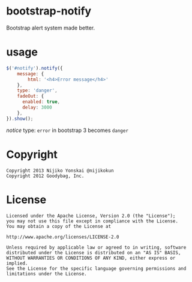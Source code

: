 bootstrap-notify
================

Bootstrap alert system made better.

# usage

~~~javascript
$('#notify').notify({
    message: {
        html: '<h4>Error message</h4>'
    },
    type: 'danger',
    fadeOut: {
      enabled: true,
      delay: 3000
    },
}).show();
~~~

*notice* type: `error` in bootstrap 3 becomes `danger`

# Copyright

    Copyright 2013 Nijiko Yonskai @nijikokun
    Copyright 2012 Goodybag, Inc.

# License
    Licensed under the Apache License, Version 2.0 (the "License");
    you may not use this file except in compliance with the License.
    You may obtain a copy of the License at

    http://www.apache.org/licenses/LICENSE-2.0

    Unless required by applicable law or agreed to in writing, software
    distributed under the License is distributed on an "AS IS" BASIS,
    WITHOUT WARRANTIES OR CONDITIONS OF ANY KIND, either express or implied.
    See the License for the specific language governing permissions and
    limitations under the License.
